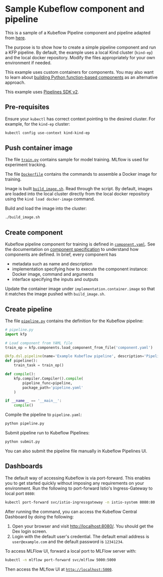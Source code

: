 # Sample Kubeflow component and pipeline

This is a sample of a Kubeflow Pipeline component and pipeline adapted from [here](https://github.com/kubeflow/pipelines/tree/sdk/release-1.8/components/sample/keras/train_classifier).

The purpose is to show how to create a simple pipeline component and run a KFP pipeline.
By default, the example uses a local Kind cluster (`kind-ep`) and the local docker repository. Modify the files appropriately for your own environment if needed.

This example uses custom containers for components. You may also want to learn about [building Python function-based components](https://www.kubeflow.org/docs/components/pipelines/sdk-v2/python-function-components/) as an alternative approach.

This example uses [Pipelines SDK v2](https://www.kubeflow.org/docs/components/pipelines/sdk-v2/).

## Pre-requisites

Ensure your `kubectl` has correct context pointing to the desired cluster. For example, for the `kind-ep` cluster:

```bash
kubectl config use-context kind-kind-ep
```

## Push container image

The file [`train.py`](./train.py) contains sample for model training. MLflow is used for experiment tracking.

The file [`Dockerfile`](./Dockerfile) contains the commands to assemble a Docker image for training.

Image is built [`build_image.sh`](./build_image.sh). Read through the script. By default, images are loaded into the local cluster directly from the local docker repository using the `kind load docker-image` command.

Build and load the image into the cluster:

```bash
./build_image.sh
```

## Create component

Kubeflow pipeline component for training is defined in [`component.yaml`](./component.yaml). See the documentation on [component specification](https://www.kubeflow.org/docs/components/pipelines/reference/component-spec/) to understand how components are defined. In brief, every component has 

- metadata such as name and description
- implementation specifying how to execute the component instance: Docker image, command and arguments
- interface specifying the inputs and outputs

Update the container image under `implementation.container.image` so that it matches the image pushed with `build_image.sh`.

## Create pipeline

The file [`pipeline.py`](./pipeline.py) contains the definition for the Kubeflow pipeline:

```python
# pipeline.py
import kfp

# Load component from YAML file
train_op = kfp.components.load_component_from_file('component.yaml')

@kfp.dsl.pipeline(name='Example Kubeflow pipeline', description='Pipeline to test an example component')
def pipeline():
    train_task = train_op()

def compile():
    kfp.compiler.Compiler().compile(
        pipeline_func=pipeline,
        package_path='pipeline.yaml'
    )

if __name__ == '__main__':
    compile()
```

Compile the pipeline to `pipeline.yaml`:

```bash
python pipeline.py
```

Submit pipeline run to Kubeflow Pipelines:

```bash
python submit.py
```

You can also submit the pipeline file manually in Kubeflow Pipelines UI.

## Dashboards

The default way of accessing Kubeflow is via port-forward. This enables you to get started quickly without imposing any requirements on your environment. Run the following to port-forward Istio's Ingress-Gateway to local port `8080`:

```sh
kubectl port-forward svc/istio-ingressgateway -n istio-system 8080:80
```

After running the command, you can access the Kubeflow Central Dashboard by doing the following:

1. Open your browser and visit [http://localhost:8080/](http://localhost:8080/). You should get the Dex login screen.
2. Login with the default user's credential. The default email address is `user@example.com` and the default password is `12341234`.

To access MLFlow UI, forward a local port to MLFlow server with:

```bash
kubectl -n mlflow port-forward svc/mlflow 5000:5000
```

Then access the MLflow UI at [`http://localhost:5000`](http://localhost:5000).
